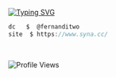 [![Typing SVG](https://readme-typing-svg.herokuapp.com?font=Roboto+Mono&color=007AFF&size=24&lines=Luis+%7C+Coder+and+Gamer)](https://git.io/typing-svg)

```csharp
dc   $  @fernanditwo
site  $ https://www.syna.cc/ 
```
&zwnj; 
&zwnj; 

<p align="left">
  <img src="https://komarev.com/ghpvc/?username=capsyn&label=Profile%20views&color=blue&style=flat" alt="Profile Views" />
</p>

